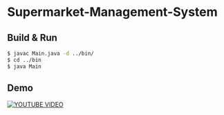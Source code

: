 # Supermarket-Management-System

## Build & Run
```bash
$ javac Main.java -d ../bin/
$ cd ../bin
$ java Main
```

## Demo
[![YOUTUBE VIDEO](https://img.youtube.com/vi/AUOj4T9Xpv4/0.jpg)](https://www.youtube.com/watch?v=AUOj4T9Xpv4)